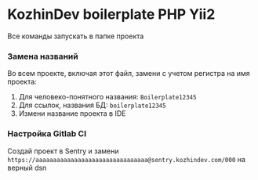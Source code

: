# KozhinDev boilerplate PHP Yii2

Все команды запускать в папке проекта

### Замена названий

Во всем проекте, включая этот файл, замени с учетом регистра на имя проекта:

1. Для человеко-понятного названия: `Boilerplate12345`
2. Для ссылок, названия БД: `boilerplate12345`
3. Измени название проекта в IDE

### Настройка Gitlab CI

Создай проект в Sentry и замени `https://aaaaaaaaaaaaaaaaaaaaaaaaaaaaaaaa@sentry.kozhindev.com/000` на верный dsn
